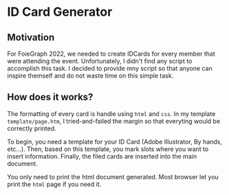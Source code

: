 # ID Card Generator

## Motivation

For FoieGraph 2022, we needed to create IDCards for every member that were attending the event. Unfortunately, I didn't find any script to accomplish this task.
I decided to provide mny script so that anyone can inspire themself and do not waste time on this simple task.

## How does it works?

The formatting of every card is handle using `html` and `css`. In my template `template/page.htm`, I tried-and-failed the margin so that everyting would be correctly printed.

To begin, you need a template for your ID Card (Adobe Illustrator, By hands, etc...). Then, based on this template, you mark slots where you want to insert information. Finally, the filed cards are inserted into the main document.

You only need to print the html document generated. Most browser let you print the `html` page if you need it.
